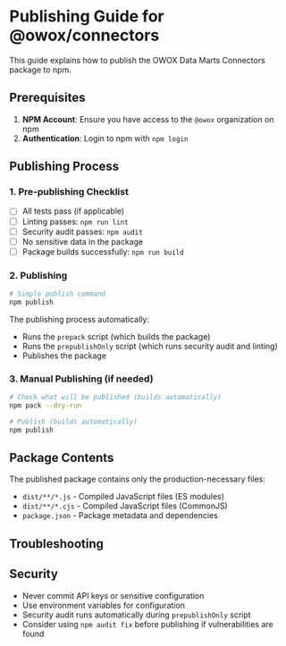 # Publishing Guide for @owox/connectors

This guide explains how to publish the OWOX Data Marts Connectors package to npm.

## Prerequisites

1. **NPM Account**: Ensure you have access to the `@owox` organization on npm
2. **Authentication**: Login to npm with `npm login`

## Publishing Process

### 1. Pre-publishing Checklist

- [ ] All tests pass (if applicable)
- [ ] Linting passes: `npm run lint`
- [ ] Security audit passes: `npm audit`
- [ ] No sensitive data in the package
- [ ] Package builds successfully: `npm run build`

### 2. Publishing

```bash
# Simple publish command
npm publish
```

The publishing process automatically:

- Runs the `prepack` script (which builds the package)
- Runs the `prepublishOnly` script (which runs security audit and linting)
- Publishes the package

### 3. Manual Publishing (if needed)

```bash
# Check what will be published (builds automatically)
npm pack --dry-run

# Publish (builds automatically)
npm publish
```

## Package Contents

The published package contains only the production-necessary files:

- `dist/**/*.js` - Compiled JavaScript files (ES modules)
- `dist/**/*.cjs` - Compiled JavaScript files (CommonJS)
- `package.json` - Package metadata and dependencies

## Troubleshooting

## Security

- Never commit API keys or sensitive configuration
- Use environment variables for configuration
- Security audit runs automatically during `prepublishOnly` script
- Consider using `npm audit fix` before publishing if vulnerabilities are found
